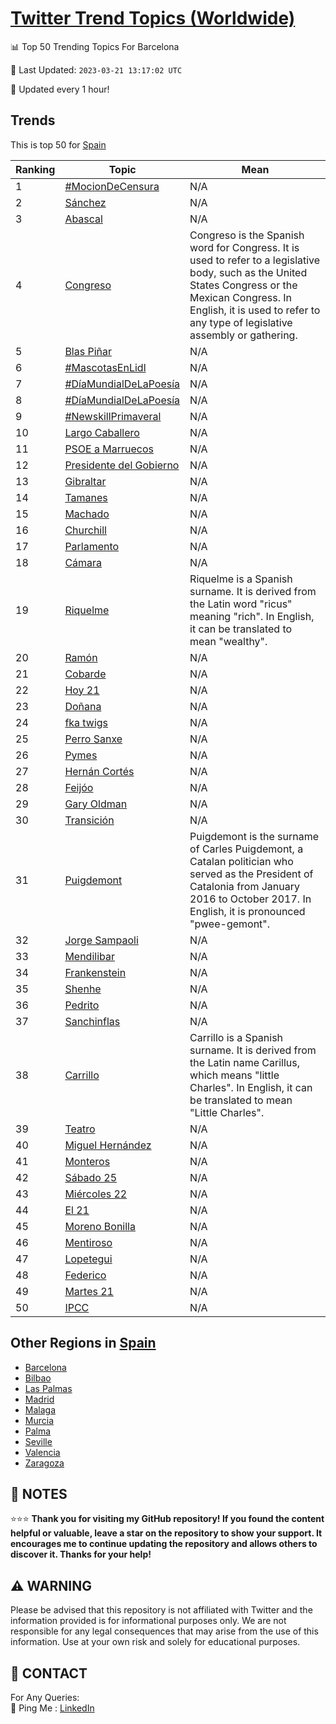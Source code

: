 [Twitter Trend Topics (Worldwide)](https://github.com/ErcinDedeoglu/Twitter-Trend-Topics)
==========


📊 Top 50 Trending Topics For Barcelona

📆 Last Updated: `2023-03-21 13:17:02 UTC`

🔧 Updated every 1 hour!


## Trends

This is top 50 for [Spain](</Spain>)

| Ranking | Topic | Mean |
| ------- | ------------ | ------------ |
| 1 | [#MocionDeCensura](http://twitter.com/search?q=%23MocionDeCensura) | N/A |
| 2 | [Sánchez](http://twitter.com/search?q=S%c3%a1nchez) | N/A |
| 3 | [Abascal](http://twitter.com/search?q=Abascal) | N/A |
| 4 | [Congreso](http://twitter.com/search?q=Congreso) | Congreso is the Spanish word for Congress. It is used to refer to a legislative body, such as the United States Congress or the Mexican Congress. In English, it is used to refer to any type of legislative assembly or gathering. |
| 5 | [Blas Piñar](http://twitter.com/search?q=Blas+Pi%c3%b1ar) | N/A |
| 6 | [#MascotasEnLidl](http://twitter.com/search?q=%23MascotasEnLidl) | N/A |
| 7 | [#DíaMundialDeLaPoesía](http://twitter.com/search?q=%23D%c3%adaMundialDeLaPoes%c3%ada) | N/A |
| 8 | [#DíaMundialDeLaPoesía](http://twitter.com/search?q=%23D%c3%adaMundialDeLaPoes%c3%ada) | N/A |
| 9 | [#NewskillPrimaveral](http://twitter.com/search?q=%23NewskillPrimaveral) | N/A |
| 10 | [Largo Caballero](http://twitter.com/search?q=Largo+Caballero) | N/A |
| 11 | [PSOE a Marruecos](http://twitter.com/search?q=PSOE+a+Marruecos) | N/A |
| 12 | [Presidente del Gobierno](http://twitter.com/search?q=Presidente+del+Gobierno) | N/A |
| 13 | [Gibraltar](http://twitter.com/search?q=Gibraltar) | N/A |
| 14 | [Tamanes](http://twitter.com/search?q=Tamanes) | N/A |
| 15 | [Machado](http://twitter.com/search?q=Machado) | N/A |
| 16 | [Churchill](http://twitter.com/search?q=Churchill) | N/A |
| 17 | [Parlamento](http://twitter.com/search?q=Parlamento) | N/A |
| 18 | [Cámara](http://twitter.com/search?q=C%c3%a1mara) | N/A |
| 19 | [Riquelme](http://twitter.com/search?q=Riquelme) | Riquelme is a Spanish surname. It is derived from the Latin word "ricus" meaning "rich". In English, it can be translated to mean "wealthy". |
| 20 | [Ramón](http://twitter.com/search?q=Ram%c3%b3n) | N/A |
| 21 | [Cobarde](http://twitter.com/search?q=Cobarde) | N/A |
| 22 | [Hoy 21](http://twitter.com/search?q=Hoy+21) | N/A |
| 23 | [Doñana](http://twitter.com/search?q=Do%c3%b1ana) | N/A |
| 24 | [fka twigs](http://twitter.com/search?q=fka+twigs) | N/A |
| 25 | [Perro Sanxe](http://twitter.com/search?q=Perro+Sanxe) | N/A |
| 26 | [Pymes](http://twitter.com/search?q=Pymes) | N/A |
| 27 | [Hernán Cortés](http://twitter.com/search?q=Hern%c3%a1n+Cort%c3%a9s) | N/A |
| 28 | [Feijóo](http://twitter.com/search?q=Feij%c3%b3o) | N/A |
| 29 | [Gary Oldman](http://twitter.com/search?q=Gary+Oldman) | N/A |
| 30 | [Transición](http://twitter.com/search?q=Transici%c3%b3n) | N/A |
| 31 | [Puigdemont](http://twitter.com/search?q=Puigdemont) | Puigdemont is the surname of Carles Puigdemont, a Catalan politician who served as the President of Catalonia from January 2016 to October 2017. In English, it is pronounced "pwee-gemont". |
| 32 | [Jorge Sampaoli](http://twitter.com/search?q=Jorge+Sampaoli) | N/A |
| 33 | [Mendilibar](http://twitter.com/search?q=Mendilibar) | N/A |
| 34 | [Frankenstein](http://twitter.com/search?q=Frankenstein) | N/A |
| 35 | [Shenhe](http://twitter.com/search?q=Shenhe) | N/A |
| 36 | [Pedrito](http://twitter.com/search?q=Pedrito) | N/A |
| 37 | [Sanchinflas](http://twitter.com/search?q=Sanchinflas) | N/A |
| 38 | [Carrillo](http://twitter.com/search?q=Carrillo) | Carrillo is a Spanish surname. It is derived from the Latin name Carillus, which means "little Charles". In English, it can be translated to mean "Little Charles". |
| 39 | [Teatro](http://twitter.com/search?q=Teatro) | N/A |
| 40 | [Miguel Hernández](http://twitter.com/search?q=Miguel+Hern%c3%a1ndez) | N/A |
| 41 | [Monteros](http://twitter.com/search?q=Monteros) | N/A |
| 42 | [Sábado 25](http://twitter.com/search?q=S%c3%a1bado+25) | N/A |
| 43 | [Miércoles 22](http://twitter.com/search?q=Mi%c3%a9rcoles+22) | N/A |
| 44 | [El 21](http://twitter.com/search?q=El+21) | N/A |
| 45 | [Moreno Bonilla](http://twitter.com/search?q=Moreno+Bonilla) | N/A |
| 46 | [Mentiroso](http://twitter.com/search?q=Mentiroso) | N/A |
| 47 | [Lopetegui](http://twitter.com/search?q=Lopetegui) | N/A |
| 48 | [Federico](http://twitter.com/search?q=Federico) | N/A |
| 49 | [Martes 21](http://twitter.com/search?q=Martes+21) | N/A |
| 50 | [IPCC](http://twitter.com/search?q=IPCC) | N/A |



## Other Regions in [Spain](</Spain>)

* [Barcelona](</Spain/Barcelona.md>)
* [Bilbao](</Spain/Bilbao.md>)
* [Las Palmas](</Spain/Las Palmas.md>)
* [Madrid](</Spain/Madrid.md>)
* [Malaga](</Spain/Malaga.md>)
* [Murcia](</Spain/Murcia.md>)
* [Palma](</Spain/Palma.md>)
* [Seville](</Spain/Seville.md>)
* [Valencia](</Spain/Valencia.md>)
* [Zaragoza](</Spain/Zaragoza.md>)



## 📝 NOTES

⭐⭐⭐ **Thank you for visiting my GitHub repository! If you found the content helpful or valuable, leave a star on the repository to show your support. It encourages me to continue updating the repository and allows others to discover it. Thanks for your help!**


## ⚠️ WARNING

Please be advised that this repository is not affiliated with Twitter and the information provided is for informational purposes only. We are not responsible for any legal consequences that may arise from the use of this information. Use at your own risk and solely for educational purposes.


## 📨 CONTACT

 For Any Queries:  
            🏓 Ping Me : [LinkedIn](https://www.linkedin.com/in/ercindedeoglu/)
